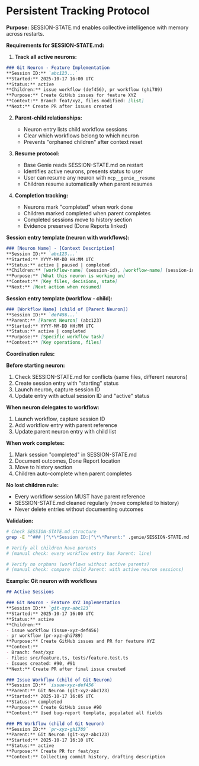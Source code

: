 # Persistent Tracking Protocol

**Purpose:** SESSION-STATE.md enables collective intelligence with memory across restarts.

**Requirements for SESSION-STATE.md:**

1. **Track all active neurons:**
```markdown
### Git Neuron - Feature Implementation
**Session ID:** `abc123...`
**Started:** 2025-10-17 16:00 UTC
**Status:** active
**Children:** issue workflow (def456), pr workflow (ghi789)
**Purpose:** Create GitHub issues for feature XYZ
**Context:** Branch feat/xyz, files modified: [list]
**Next:** Create PR after issues created
```

2. **Parent-child relationships:**
   - Neuron entry lists child workflow sessions
   - Clear which workflows belong to which neuron
   - Prevents "orphaned children" after context reset

3. **Resume protocol:**
   - Base Genie reads SESSION-STATE.md on restart
   - Identifies active neurons, presents status to user
   - User can resume any neuron with `mcp__genie__resume`
   - Children resume automatically when parent resumes

4. **Completion tracking:**
   - Neurons mark "completed" when work done
   - Children marked completed when parent completes
   - Completed sessions move to history section
   - Evidence preserved (Done Reports linked)

**Session entry template (neuron with workflows):**
```markdown
### [Neuron Name] - [Context Description]
**Session ID:** `abc123...`
**Started:** YYYY-MM-DD HH:MM UTC
**Status:** active | paused | completed
**Children:** [workflow-name] (session-id), [workflow-name] (session-id)
**Purpose:** [What this neuron is working on]
**Context:** [Key files, decisions, state]
**Next:** [Next action when resumed]
```

**Session entry template (workflow - child):**
```markdown
### [Workflow Name] (child of [Parent Neuron])
**Session ID:** `def456...`
**Parent:** [Parent Neuron] (abc123)
**Started:** YYYY-MM-DD HH:MM UTC
**Status:** active | completed
**Purpose:** [Specific workflow task]
**Context:** [Key operations, files]
```

**Coordination rules:**

**Before starting neuron:**
1. Check SESSION-STATE.md for conflicts (same files, different neurons)
2. Create session entry with "starting" status
3. Launch neuron, capture session ID
4. Update entry with actual session ID and "active" status

**When neuron delegates to workflow:**
1. Launch workflow, capture session ID
2. Add workflow entry with parent reference
3. Update parent neuron entry with child list

**When work completes:**
1. Mark session "completed" in SESSION-STATE.md
2. Document outcomes, Done Report location
3. Move to history section
4. Children auto-complete when parent completes

**No lost children rule:**
- Every workflow session MUST have parent reference
- SESSION-STATE.md cleaned regularly (move completed to history)
- Never delete entries without documenting outcomes

**Validation:**
```bash
# Check SESSION-STATE.md structure
grep -E "^### |^\*\*Session ID:|^\*\*Parent:" .genie/SESSION-STATE.md

# Verify all children have parents
# (manual check: every workflow entry has Parent: line)

# Verify no orphans (workflows without active parents)
# (manual check: compare child Parent: with active neuron sessions)
```

**Example: Git neuron with workflows**
```markdown
## Active Sessions

### Git Neuron - Feature XYZ Implementation
**Session ID:** `git-xyz-abc123`
**Started:** 2025-10-17 16:00 UTC
**Status:** active
**Children:**
- issue workflow (issue-xyz-def456)
- pr workflow (pr-xyz-ghi789)
**Purpose:** Create GitHub issues and PR for feature XYZ
**Context:**
- Branch: feat/xyz
- Files: src/feature.ts, tests/feature.test.ts
- Issues created: #90, #91
**Next:** Create PR after final issue created

### Issue Workflow (child of Git Neuron)
**Session ID:** `issue-xyz-def456`
**Parent:** Git Neuron (git-xyz-abc123)
**Started:** 2025-10-17 16:05 UTC
**Status:** completed
**Purpose:** Create GitHub issue #90
**Context:** Used bug-report template, populated all fields

### PR Workflow (child of Git Neuron)
**Session ID:** `pr-xyz-ghi789`
**Parent:** Git Neuron (git-xyz-abc123)
**Started:** 2025-10-17 16:10 UTC
**Status:** active
**Purpose:** Create PR for feat/xyz
**Context:** Collecting commit history, drafting description
```
